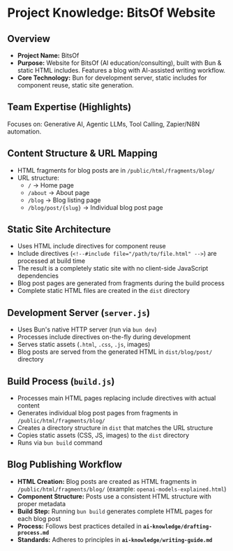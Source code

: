# Project Knowledge: BitsOf Website

## Overview

*   **Project Name:** BitsOf
*   **Purpose:** Website for BitsOf (AI education/consulting), built with Bun & static HTML includes. Features a blog with AI-assisted writing workflow.
*   **Core Technology:** Bun for development server, static includes for component reuse, static site generation.

## Team Expertise (Highlights)

Focuses on: Generative AI, Agentic LLMs, Tool Calling, Zapier/N8N automation.

## Content Structure & URL Mapping

*   HTML fragments for blog posts are in `/public/html/fragments/blog/`
*   URL structure:
    *   `/` -> Home page
    *   `/about` -> About page
    *   `/blog` -> Blog listing page
    *   `/blog/post/{slug}` -> Individual blog post page

## Static Site Architecture

*   Uses HTML include directives for component reuse
*   Include directives (`<!--#include file="/path/to/file.html" -->`) are processed at build time
*   The result is a completely static site with no client-side JavaScript dependencies
*   Blog post pages are generated from fragments during the build process
*   Complete static HTML files are created in the `dist` directory

## Development Server (`server.js`)

*   Uses Bun's native HTTP server (run via `bun dev`)
*   Processes include directives on-the-fly during development
*   Serves static assets (`.html`, `.css`, `.js`, images)
*   Blog posts are served from the generated HTML in `dist/blog/post/` directory

## Build Process (`build.js`)

*   Processes main HTML pages replacing include directives with actual content
*   Generates individual blog post pages from fragments in `/public/html/fragments/blog/`
*   Creates a directory structure in `dist` that matches the URL structure
*   Copies static assets (CSS, JS, images) to the `dist` directory
*   Runs via `bun build` command

## Blog Publishing Workflow

*   **HTML Creation:** Blog posts are created as HTML fragments in `/public/html/fragments/blog/` (example: `openai-models-explained.html`)
*   **Component Structure:** Posts use a consistent HTML structure with proper metadata
*   **Build Step:** Running `bun build` generates complete HTML pages for each blog post
*   **Process:** Follows best practices detailed in **`ai-knowledge/drafting-process.md`**
*   **Standards:** Adheres to principles in **`ai-knowledge/writing-guide.md`** 